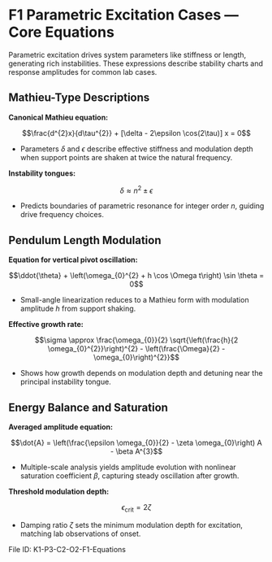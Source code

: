 # F1 Parametric Excitation Cases — Core Equations

Parametric excitation drives system parameters like stiffness or length, generating rich instabilities. These expressions describe stability charts and response amplitudes for common lab cases.

## Mathieu-Type Descriptions
**Canonical Mathieu equation:**

$$\frac{d^{2}x}{d\tau^{2}} + [\delta - 2\epsilon \cos(2\tau)] x = 0$$

- Parameters $\delta$ and $\epsilon$ describe effective stiffness and modulation depth when support points are shaken at twice the natural frequency.

**Instability tongues:**

$$\delta \approx n^{2} \pm \epsilon$$

- Predicts boundaries of parametric resonance for integer order $n$, guiding drive frequency choices.

## Pendulum Length Modulation
**Equation for vertical pivot oscillation:**

$$\ddot{\theta} + \left(\omega_{0}^{2} + h \cos \Omega t\right) \sin \theta = 0$$

- Small-angle linearization reduces to a Mathieu form with modulation amplitude $h$ from support shaking.

**Effective growth rate:**

$$\sigma \approx \frac{\omega_{0}}{2} \sqrt{\left(\frac{h}{2 \omega_{0}^{2}}\right)^{2} - \left(\frac{\Omega}{2} - \omega_{0}\right)^{2}}$$

- Shows how growth depends on modulation depth and detuning near the principal instability tongue.

## Energy Balance and Saturation
**Averaged amplitude equation:**

$$\dot{A} = \left(\frac{\epsilon \omega_{0}}{2} - \zeta \omega_{0}\right) A - \beta A^{3}$$

- Multiple-scale analysis yields amplitude evolution with nonlinear saturation coefficient $\beta$, capturing steady oscillation after growth.

**Threshold modulation depth:**

$$\epsilon_{\text{crit}} = 2\zeta$$

- Damping ratio $\zeta$ sets the minimum modulation depth for excitation, matching lab observations of onset.

File ID: K1-P3-C2-O2-F1-Equations
